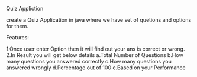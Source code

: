Quiz Appliction

create a Quiz Application in java where we have set of quetions and options for them.

Features:

1.Once user enter Option then it will find out your ans is correct or wrong.
2.In Result you will get below details
    a.Total Number of Questions
    b.How many questions you answered correctly
    c.How many questions you answered wrongly
    d.Percentage out of 100
    e.Based on your Performance
